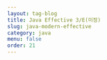 ```yaml
---
layout: tag-blog
title: Java Effective 3/E(미정)
slug: java-modern-effective
category: java
menu: false
order: 21
---
```



